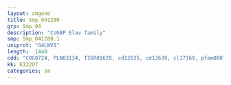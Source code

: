 ```yaml
---
layout: smgene
title: Smp_041280
grp: Smp_04
description: "CUGBP Elav family"
smp: Smp_041280.1
uniprot: "G4LWV1"
length:  1440
cdd: "COG0724, PLN03134, TIGR01628, cd12635, cd12639, cl17169, pfam00076, pfam14259, smart00360"
kk: K13207
categories: sm
---
```

